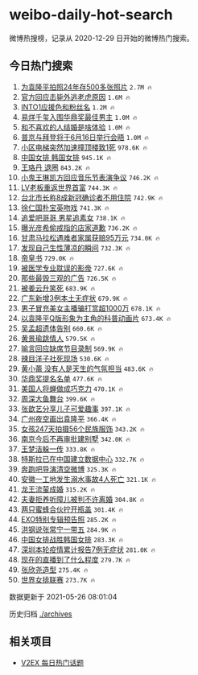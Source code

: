 # weibo-daily-hot-search

微博热搜榜，记录从 2020-12-29 日开始的微博热门搜索。

## 今日热门搜索

<!-- BEGIN -->

1. [为袁隆平拍照24年存500多张照片](https://s.weibo.com/weibo?q=%23%E4%B8%BA%E8%A2%81%E9%9A%86%E5%B9%B3%E6%8B%8D%E7%85%A724%E5%B9%B4%E5%AD%98500%E5%A4%9A%E5%BC%A0%E7%85%A7%E7%89%87%23&Refer=top) `2.7M 🔥`
1. [官方回应击毙外逃老虎原因](https://s.weibo.com/weibo?q=%23%E5%AE%98%E6%96%B9%E5%9B%9E%E5%BA%94%E5%87%BB%E6%AF%99%E5%A4%96%E9%80%83%E8%80%81%E8%99%8E%E5%8E%9F%E5%9B%A0%23&Refer=top) `1.6M 🔥`
1. [INTO1应援色和粉丝名](https://s.weibo.com/weibo?q=%23INTO1%E5%BA%94%E6%8F%B4%E8%89%B2%E5%92%8C%E7%B2%89%E4%B8%9D%E5%90%8D%23&Refer=top) `1.2M 🔥`
1. [易烊千玺入围华鼎奖最佳男主](https://s.weibo.com/weibo?q=%23%E6%98%93%E7%83%8A%E5%8D%83%E7%8E%BA%E5%85%A5%E5%9B%B4%E5%8D%8E%E9%BC%8E%E5%A5%96%E6%9C%80%E4%BD%B3%E7%94%B7%E4%B8%BB%23&Refer=top) `1.0M 🔥`
1. [和不喜欢的人结婚是啥体验](https://s.weibo.com/weibo?q=%23%E5%92%8C%E4%B8%8D%E5%96%9C%E6%AC%A2%E7%9A%84%E4%BA%BA%E7%BB%93%E5%A9%9A%E6%98%AF%E5%95%A5%E4%BD%93%E9%AA%8C%23&Refer=top) `1.0M 🔥`
1. [普京与拜登将于6月16日举行会晤](https://s.weibo.com/weibo?q=%23%E6%99%AE%E4%BA%AC%E4%B8%8E%E6%8B%9C%E7%99%BB%E5%B0%86%E4%BA%8E6%E6%9C%8816%E6%97%A5%E4%B8%BE%E8%A1%8C%E4%BC%9A%E6%99%A4%23&Refer=top) `1.0M 🔥`
1. [小区电梯突然加速撞顶楼致1死](https://s.weibo.com/weibo?q=%23%E5%B0%8F%E5%8C%BA%E7%94%B5%E6%A2%AF%E7%AA%81%E7%84%B6%E5%8A%A0%E9%80%9F%E6%92%9E%E9%A1%B6%E6%A5%BC%E8%87%B41%E6%AD%BB%23&Refer=top) `978.6K 🔥`
1. [中国女排 韩国女排](https://s.weibo.com/weibo?q=%E4%B8%AD%E5%9B%BD%E5%A5%B3%E6%8E%92%20%E9%9F%A9%E5%9B%BD%E5%A5%B3%E6%8E%92&Refer=top) `945.1K 🔥`
1. [王珞丹 退圈](https://s.weibo.com/weibo?q=%E7%8E%8B%E7%8F%9E%E4%B8%B9%20%E9%80%80%E5%9C%88&Refer=top) `843.2K 🔥`
1. [小鬼王琳凯方回应音乐节表演争议](https://s.weibo.com/weibo?q=%23%E5%B0%8F%E9%AC%BC%E7%8E%8B%E7%90%B3%E5%87%AF%E6%96%B9%E5%9B%9E%E5%BA%94%E9%9F%B3%E4%B9%90%E8%8A%82%E8%A1%A8%E6%BC%94%E4%BA%89%E8%AE%AE%23&Refer=top) `746.2K 🔥`
1. [LV老板重返世界首富](https://s.weibo.com/weibo?q=%23LV%E8%80%81%E6%9D%BF%E9%87%8D%E8%BF%94%E4%B8%96%E7%95%8C%E9%A6%96%E5%AF%8C%23&Refer=top) `744.3K 🔥`
1. [台北市长称8成新冠确诊者不用住院](https://s.weibo.com/weibo?q=%23%E5%8F%B0%E5%8C%97%E5%B8%82%E9%95%BF%E7%A7%B08%E6%88%90%E6%96%B0%E5%86%A0%E7%A1%AE%E8%AF%8A%E8%80%85%E4%B8%8D%E7%94%A8%E4%BD%8F%E9%99%A2%23&Refer=top) `742.9K 🔥`
1. [徐仁国朴宝英吻戏](https://s.weibo.com/weibo?q=%23%E5%BE%90%E4%BB%81%E5%9B%BD%E6%9C%B4%E5%AE%9D%E8%8B%B1%E5%90%BB%E6%88%8F%23&Refer=top) `741.3K 🔥`
1. [追爱吧哥哥 男星追素女](https://s.weibo.com/weibo?q=%E8%BF%BD%E7%88%B1%E5%90%A7%E5%93%A5%E5%93%A5%20%E7%94%B7%E6%98%9F%E8%BF%BD%E7%B4%A0%E5%A5%B3&Refer=top) `738.1K 🔥`
1. [曝光彦希偷戒指的店家道歉](https://s.weibo.com/weibo?q=%23%E6%9B%9D%E5%85%89%E5%BD%A6%E5%B8%8C%E5%81%B7%E6%88%92%E6%8C%87%E7%9A%84%E5%BA%97%E5%AE%B6%E9%81%93%E6%AD%89%23&Refer=top) `736.2K 🔥`
1. [甘肃马拉松遇难者家属获赔95万元](https://s.weibo.com/weibo?q=%23%E7%94%98%E8%82%83%E9%A9%AC%E6%8B%89%E6%9D%BE%E9%81%87%E9%9A%BE%E8%80%85%E5%AE%B6%E5%B1%9E%E8%8E%B7%E8%B5%9495%E4%B8%87%E5%85%83%23&Refer=top) `734.0K 🔥`
1. [发现自己生性薄凉的瞬间](https://s.weibo.com/weibo?q=%23%E5%8F%91%E7%8E%B0%E8%87%AA%E5%B7%B1%E7%94%9F%E6%80%A7%E8%96%84%E5%87%89%E7%9A%84%E7%9E%AC%E9%97%B4%23&Refer=top) `732.3K 🔥`
1. [帝皇书](https://s.weibo.com/weibo?q=%E5%B8%9D%E7%9A%87%E4%B9%A6&Refer=top) `729.0K 🔥`
1. [被医学专业耽误的影帝](https://s.weibo.com/weibo?q=%23%E8%A2%AB%E5%8C%BB%E5%AD%A6%E4%B8%93%E4%B8%9A%E8%80%BD%E8%AF%AF%E7%9A%84%E5%BD%B1%E5%B8%9D%23&Refer=top) `727.6K 🔥`
1. [那些最毁三观的广告](https://s.weibo.com/weibo?q=%23%E9%82%A3%E4%BA%9B%E6%9C%80%E6%AF%81%E4%B8%89%E8%A7%82%E7%9A%84%E5%B9%BF%E5%91%8A%23&Refer=top) `726.5K 🔥`
1. [被姜云升笑死](https://s.weibo.com/weibo?q=%23%E8%A2%AB%E5%A7%9C%E4%BA%91%E5%8D%87%E7%AC%91%E6%AD%BB%23&Refer=top) `683.9K 🔥`
1. [广东新增3例本土无症状](https://s.weibo.com/weibo?q=%23%E5%B9%BF%E4%B8%9C%E6%96%B0%E5%A2%9E3%E4%BE%8B%E6%9C%AC%E5%9C%9F%E6%97%A0%E7%97%87%E7%8A%B6%23&Refer=top) `679.9K 🔥`
1. [男子冒充美女主播骗打赏超1000万](https://s.weibo.com/weibo?q=%23%E7%94%B7%E5%AD%90%E5%86%92%E5%85%85%E7%BE%8E%E5%A5%B3%E4%B8%BB%E6%92%AD%E9%AA%97%E6%89%93%E8%B5%8F%E8%B6%851000%E4%B8%87%23&Refer=top) `678.1K 🔥`
1. [以袁隆平Q版形象为主角的科普动画片](https://s.weibo.com/weibo?q=%E4%BB%A5%E8%A2%81%E9%9A%86%E5%B9%B3Q%E7%89%88%E5%BD%A2%E8%B1%A1%E4%B8%BA%E4%B8%BB%E8%A7%92%E7%9A%84%E7%A7%91%E6%99%AE%E5%8A%A8%E7%94%BB%E7%89%87&Refer=top) `673.4K 🔥`
1. [吴孟超遗体告别](https://s.weibo.com/weibo?q=%23%E5%90%B4%E5%AD%9F%E8%B6%85%E9%81%97%E4%BD%93%E5%91%8A%E5%88%AB%23&Refer=top) `660.6K 🔥`
1. [黄景瑜跳情人](https://s.weibo.com/weibo?q=%23%E9%BB%84%E6%99%AF%E7%91%9C%E8%B7%B3%E6%83%85%E4%BA%BA%23&Refer=top) `579.5K 🔥`
1. [喻言回应缺席节目录制](https://s.weibo.com/weibo?q=%23%E5%96%BB%E8%A8%80%E5%9B%9E%E5%BA%94%E7%BC%BA%E5%B8%AD%E8%8A%82%E7%9B%AE%E5%BD%95%E5%88%B6%23&Refer=top) `569.9K 🔥`
1. [辣目洋子社死现场](https://s.weibo.com/weibo?q=%23%E8%BE%A3%E7%9B%AE%E6%B4%8B%E5%AD%90%E7%A4%BE%E6%AD%BB%E7%8E%B0%E5%9C%BA%23&Refer=top) `530.6K 🔥`
1. [黄小蕾 没有人是天生的气氛担当](https://s.weibo.com/weibo?q=%E9%BB%84%E5%B0%8F%E8%95%BE%20%E6%B2%A1%E6%9C%89%E4%BA%BA%E6%98%AF%E5%A4%A9%E7%94%9F%E7%9A%84%E6%B0%94%E6%B0%9B%E6%8B%85%E5%BD%93&Refer=top) `483.6K 🔥`
1. [华鼎奖提名名单](https://s.weibo.com/weibo?q=%23%E5%8D%8E%E9%BC%8E%E5%A5%96%E6%8F%90%E5%90%8D%E5%90%8D%E5%8D%95%23&Refer=top) `477.6K 🔥`
1. [美国人将蝉做成巧克力](https://s.weibo.com/weibo?q=%23%E7%BE%8E%E5%9B%BD%E4%BA%BA%E5%B0%86%E8%9D%89%E5%81%9A%E6%88%90%E5%B7%A7%E5%85%8B%E5%8A%9B%23&Refer=top) `470.1K 🔥`
1. [周深大鱼舞台](https://s.weibo.com/weibo?q=%23%E5%91%A8%E6%B7%B1%E5%A4%A7%E9%B1%BC%E8%88%9E%E5%8F%B0%23&Refer=top) `399.6K 🔥`
1. [张歆艺分享儿子可爱趣事](https://s.weibo.com/weibo?q=%23%E5%BC%A0%E6%AD%86%E8%89%BA%E5%88%86%E4%BA%AB%E5%84%BF%E5%AD%90%E5%8F%AF%E7%88%B1%E8%B6%A3%E4%BA%8B%23&Refer=top) `397.1K 🔥`
1. [广州夜空画出袁隆平](https://s.weibo.com/weibo?q=%23%E5%B9%BF%E5%B7%9E%E5%A4%9C%E7%A9%BA%E7%94%BB%E5%87%BA%E8%A2%81%E9%9A%86%E5%B9%B3%23&Refer=top) `366.4K 🔥`
1. [女孩247天拍摄56个民族服饰](https://s.weibo.com/weibo?q=%23%E5%A5%B3%E5%AD%A9247%E5%A4%A9%E6%8B%8D%E6%91%8456%E4%B8%AA%E6%B0%91%E6%97%8F%E6%9C%8D%E9%A5%B0%23&Refer=top) `343.2K 🔥`
1. [南京今后不再审批建别墅](https://s.weibo.com/weibo?q=%23%E5%8D%97%E4%BA%AC%E4%BB%8A%E5%90%8E%E4%B8%8D%E5%86%8D%E5%AE%A1%E6%89%B9%E5%BB%BA%E5%88%AB%E5%A2%85%23&Refer=top) `342.0K 🔥`
1. [王梦洁躲一传](https://s.weibo.com/weibo?q=%23%E7%8E%8B%E6%A2%A6%E6%B4%81%E8%BA%B2%E4%B8%80%E4%BC%A0%23&Refer=top) `333.8K 🔥`
1. [特斯拉已在中国建立数据中心](https://s.weibo.com/weibo?q=%23%E7%89%B9%E6%96%AF%E6%8B%89%E5%B7%B2%E5%9C%A8%E4%B8%AD%E5%9B%BD%E5%BB%BA%E7%AB%8B%E6%95%B0%E6%8D%AE%E4%B8%AD%E5%BF%83%23&Refer=top) `332.7K 🔥`
1. [奔跑吧导演清空微博](https://s.weibo.com/weibo?q=%23%E5%A5%94%E8%B7%91%E5%90%A7%E5%AF%BC%E6%BC%94%E6%B8%85%E7%A9%BA%E5%BE%AE%E5%8D%9A%23&Refer=top) `325.3K 🔥`
1. [安徽一工地发生溺水事故4人死亡](https://s.weibo.com/weibo?q=%23%E5%AE%89%E5%BE%BD%E4%B8%80%E5%B7%A5%E5%9C%B0%E5%8F%91%E7%94%9F%E6%BA%BA%E6%B0%B4%E4%BA%8B%E6%95%854%E4%BA%BA%E6%AD%BB%E4%BA%A1%23&Refer=top) `321.1K 🔥`
1. [龙王流萤成婚](https://s.weibo.com/weibo?q=%23%E9%BE%99%E7%8E%8B%E6%B5%81%E8%90%A4%E6%88%90%E5%A9%9A%23&Refer=top) `315.2K 🔥`
1. [夫妻拒养听障儿被判不许离婚](https://s.weibo.com/weibo?q=%23%E5%A4%AB%E5%A6%BB%E6%8B%92%E5%85%BB%E5%90%AC%E9%9A%9C%E5%84%BF%E8%A2%AB%E5%88%A4%E4%B8%8D%E8%AE%B8%E7%A6%BB%E5%A9%9A%23&Refer=top) `304.8K 🔥`
1. [两只蜜蜂合伙拧开瓶盖](https://s.weibo.com/weibo?q=%23%E4%B8%A4%E5%8F%AA%E8%9C%9C%E8%9C%82%E5%90%88%E4%BC%99%E6%8B%A7%E5%BC%80%E7%93%B6%E7%9B%96%23&Refer=top) `301.4K 🔥`
1. [EXO特别专辑预告照](https://s.weibo.com/weibo?q=%23EXO%E7%89%B9%E5%88%AB%E4%B8%93%E8%BE%91%E9%A2%84%E5%91%8A%E7%85%A7%23&Refer=top) `285.2K 🔥`
1. [洪钢说张常宁一带五](https://s.weibo.com/weibo?q=%E6%B4%AA%E9%92%A2%E8%AF%B4%E5%BC%A0%E5%B8%B8%E5%AE%81%E4%B8%80%E5%B8%A6%E4%BA%94&Refer=top) `284.9K 🔥`
1. [中国女排战胜韩国女排](https://s.weibo.com/weibo?q=%23%E4%B8%AD%E5%9B%BD%E5%A5%B3%E6%8E%92%E6%88%98%E8%83%9C%E9%9F%A9%E5%9B%BD%E5%A5%B3%E6%8E%92%23&Refer=top) `283.3K 🔥`
1. [深圳本轮疫情累计报告7例无症状](https://s.weibo.com/weibo?q=%23%E6%B7%B1%E5%9C%B3%E6%9C%AC%E8%BD%AE%E7%96%AB%E6%83%85%E7%B4%AF%E8%AE%A1%E6%8A%A5%E5%91%8A7%E4%BE%8B%E6%97%A0%E7%97%87%E7%8A%B6%23&Refer=top) `281.0K 🔥`
1. [现在的直播到了什么程度](https://s.weibo.com/weibo?q=%23%E7%8E%B0%E5%9C%A8%E7%9A%84%E7%9B%B4%E6%92%AD%E5%88%B0%E4%BA%86%E4%BB%80%E4%B9%88%E7%A8%8B%E5%BA%A6%23&Refer=top) `279.7K 🔥`
1. [张欣尧造型](https://s.weibo.com/weibo?q=%23%E5%BC%A0%E6%AC%A3%E5%B0%A7%E9%80%A0%E5%9E%8B%23&Refer=top) `275.4K 🔥`
1. [世界女排联赛](https://s.weibo.com/weibo?q=%23%E4%B8%96%E7%95%8C%E5%A5%B3%E6%8E%92%E8%81%94%E8%B5%9B%23&Refer=top) `273.7K 🔥`

数据更新于 2021-05-26 08:01:04

<!-- END -->

历史归档 [./archives](./archives)

## 相关项目

- [V2EX 每日热门话题](https://github.com/boojack/v2ex-daily-hot-topic)

